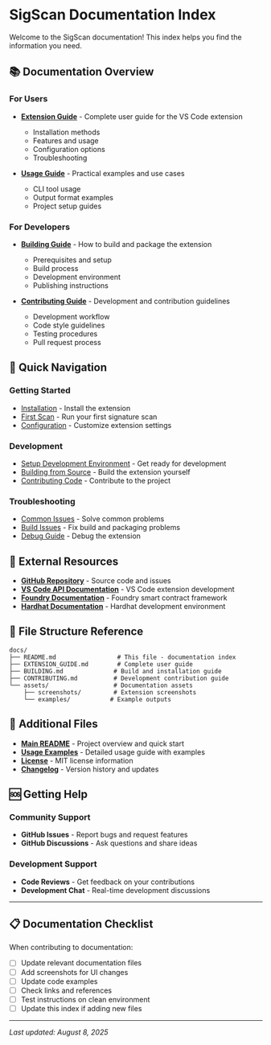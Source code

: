 # SigScan Documentation Index

Welcome to the SigScan documentation! This index helps you find the information you need.

## 📚 Documentation Overview

### For Users

- **[Extension Guide](EXTENSION_GUIDE.md)** - Complete user guide for the VS Code extension
  - Installation methods
  - Features and usage
  - Configuration options
  - Troubleshooting

- **[Usage Guide](../USAGE.md)** - Practical examples and use cases
  - CLI tool usage
  - Output format examples
  - Project setup guides

### For Developers

- **[Building Guide](BUILDING.md)** - How to build and package the extension
  - Prerequisites and setup
  - Build process
  - Development environment
  - Publishing instructions

- **[Contributing Guide](CONTRIBUTING.md)** - Development and contribution guidelines
  - Development workflow
  - Code style guidelines
  - Testing procedures
  - Pull request process

## 🚀 Quick Navigation

### Getting Started
- [Installation](EXTENSION_GUIDE.md#installation) - Install the extension
- [First Scan](EXTENSION_GUIDE.md#usage) - Run your first signature scan
- [Configuration](EXTENSION_GUIDE.md#configuration) - Customize extension settings

### Development
- [Setup Development Environment](BUILDING.md#development-setup) - Get ready for development
- [Building from Source](BUILDING.md#building-from-source) - Build the extension yourself
- [Contributing Code](CONTRIBUTING.md#development-workflow) - Contribute to the project

### Troubleshooting
- [Common Issues](EXTENSION_GUIDE.md#troubleshooting) - Solve common problems
- [Build Issues](BUILDING.md#troubleshooting) - Fix build and packaging problems
- [Debug Guide](CONTRIBUTING.md#debugging-the-extension) - Debug the extension

## 📖 External Resources

- **[GitHub Repository](https://github.com/DevJSter/sigScan)** - Source code and issues
- **[VS Code API Documentation](https://code.visualstudio.com/api)** - VS Code extension development
- **[Foundry Documentation](https://book.getfoundry.sh/)** - Foundry smart contract framework
- **[Hardhat Documentation](https://hardhat.org/docs)** - Hardhat development environment

## 🔗 File Structure Reference

```
docs/
├── README.md                 # This file - documentation index
├── EXTENSION_GUIDE.md        # Complete user guide
├── BUILDING.md              # Build and installation guide
├── CONTRIBUTING.md          # Development contribution guide
└── assets/                  # Documentation assets
    ├── screenshots/         # Extension screenshots
    └── examples/           # Example outputs
```

## 📝 Additional Files

- **[Main README](../README.md)** - Project overview and quick start
- **[Usage Examples](../USAGE.md)** - Detailed usage guide with examples
- **[License](../LICENSE)** - MIT license information
- **[Changelog](../CHANGELOG.md)** - Version history and updates

## 🆘 Getting Help

### Community Support
- **GitHub Issues** - Report bugs and request features
- **GitHub Discussions** - Ask questions and share ideas

### Development Support
- **Code Reviews** - Get feedback on your contributions
- **Development Chat** - Real-time development discussions

---

## 📋 Documentation Checklist

When contributing to documentation:

- [ ] Update relevant documentation files
- [ ] Add screenshots for UI changes
- [ ] Update code examples
- [ ] Check links and references
- [ ] Test instructions on clean environment
- [ ] Update this index if adding new files

---

*Last updated: August 8, 2025*

